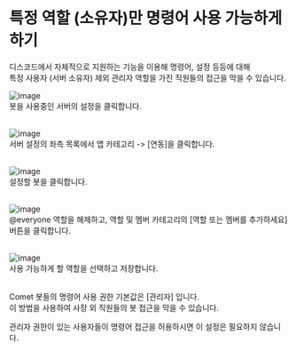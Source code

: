 # 특정 역할 (소유자)만 명령어 사용 가능하게 하기

디스코드에서 자체적으로 지원하는 기능을 이용해 명령어, 설정 등등에 대해<br>
특정 사용자 (서버 소유자) 제외 관리자 역할을 가진 직원들의 접근을 막을 수 있습니다.

![image](https://github.com/user-attachments/assets/b5c1bc8d-7dfb-4525-a67f-3453fe36ff9e)<br>
봇을 사용중인 서버의 설정을 클릭합니다.<br><br>

![image](https://github.com/user-attachments/assets/20975505-0173-4706-9cca-ad88f4bf9f4e)<br>
서버 설정의 좌측 목록에서 앱 카테고리 -> [연동]을 클릭합니다.<br><br>

![image](https://github.com/user-attachments/assets/3db0dd8a-d645-4736-b6af-f70f775e2ae7)<br>
설정할 봇을 클릭합니다.<br><br>

![image](https://github.com/user-attachments/assets/4846ce51-b901-4770-8998-17e13d8f4d29)<br>
@everyone 역할을 해제하고, 역할 및 멤버 카테고리의 [역할 또는 멤버를 추가하세요] 버튼을 클릭합니다.<br><br>

![image](https://github.com/user-attachments/assets/cb4d0c0d-a273-48ce-9ed5-cb4cb8988ef8)<br>
사용 가능하게 할 역할을 선택하고 저장합니다.<br><br>

Comet 봇들의 명령어 사용 권한 기본값은 [관리자] 입니다.<br>
이 방법을 사용하여 사장 외 직원들의 봇 접근을 막을 수 있습니다.<br>

관리자 권한이 있는 사용자들이 명령어 접근을 허용하시면 이 설정은 필요하지 않습니다.
